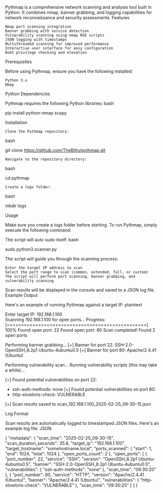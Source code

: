 
Pythmap is a comprehensive network scanning and analysis tool built in Python. It combines nmap, banner grabbing, and logging capabilities for network reconnaissance and security assessments.
Features

    Nmap port scanning integration
    Banner grabbing with service detection
    Vulnerability scanning using nmap NSE scripts
    JSON logging with timestamps
    Multithreaded scanning for improved performance
    Interactive user interface for easy configuration
    Root privilege checking and elevation

Prerequisites

Before using Pythmap, ensure you have the following installed:

    Python 3.x
    Nmap

Python Dependencies

Pythmap requires the following Python libraries:
bash

pip install python-nmap scapy

Installation

    Clone the Pythmap repository:

bash

git clone https://github.com/TheBitty/pythmap.git

    Navigate to the repository directory:

bash

cd pythmap

    Create a logs folder:

bash

mkdir logs

Usage

Make sure you create a logs folder before starting. To run Pythmap, simply execute the following command:

The script will auto sudo itself:
bash

sudo python3 scanner.py

The script will guide you through the scanning process:

    Enter the target IP address to scan
    Select the port range to scan (common, extended, full, or custom)
    The script will perform port scanning, banner grabbing, and vulnerability scanning

Scan results will be displayed in the console and saved to a JSON log file.
Example Output

Here's an example of running Pythmap against a target IP:
plaintext

Enter target IP: 192.168.1.100  
Scanning 192.168.1.100 for open ports...
Progress: [=================================================] 100%
Found open port: 22
Found open port: 80
Scan completed! Found 2 open ports

Performing banner grabbing...
[+] Banner for port 22: SSH-2.0-OpenSSH_8.2p1 Ubuntu-4ubuntu0.5
[+] Banner for port 80: Apache/2.4.41 (Ubuntu)

Performing vulnerability scan...
Running vulnerability scripts (this may take a while)...

[+] Found potential vulnerabilities on port 22:
  - ssh-auth-methods: none
[+] Found potential vulnerabilities on port 80:
  - http-slowloris-check: VULNERABLE

[+] Scan results saved to scan_192.168.1.100_2025-02-25_09-30-15.json

Log Format

Scan results are automatically logged to timestamped JSON files. Here's an example log file:
JSON

{
    "metadata": {
        "scan_time": "2025-02-25_09-30-15",
        "scan_duration_seconds": 35.8,
        "target_ip": "192.168.1.100",
        "target_hostname": "somehostname.local",
        "ports_scanned": {
            "start": 1,
            "end": 1024,
            "total": 1024
        },
        "open_ports_count": 2
    },
    "open_ports": [
        {
            "port_number": 22,
            "service": "SSH",
            "version": "OpenSSH_8.2p1 Ubuntu-4ubuntu0.5",
            "banner": "SSH-2.0-OpenSSH_8.2p1 Ubuntu-4ubuntu0.5",
            "vulnerabilities": {
                "ssh-auth-methods": "none"
            },
            "scan_time": "09:30:20"
        },
        {
            "port_number": 80,
            "service": "HTTP",
            "version": "Apache/2.4.41 (Ubuntu)",
            "banner": "Apache/2.4.41 (Ubuntu)",
            "vulnerabilities": {
                "http-slowloris-check": "VULNERABLE"
            },
            "scan_time": "09:30:25"
        }
    ]
}
